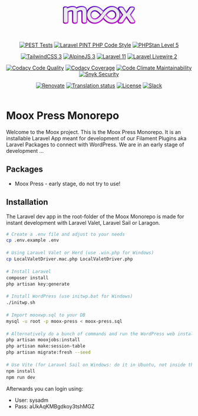 <p align="center">
    <br>
  	<img src="https://github.com/mooxphp/moox/raw/main/art/moox-logo.png" width="200" alt="Moox Logo">
    <br>
</p><br>

<p align="center">
    <a href="https://github.com/mooxphp/moox-press/actions/workflows/pest.yml"><img alt="PEST Tests" src="https://github.com/mooxphp/moox/actions/workflows/pest.yml/badge.svg"></a>
    <a href="https://github.com/mooxphp/moox-press/actions/workflows/pint.yml"><img alt="Laravel PINT PHP Code Style" src="https://github.com/mooxphp/moox/actions/workflows/pint.yml/badge.svg"></a>
    <a href="https://github.com/mooxphp/moox-press/actions/workflows/phpstan.yml"><img alt="PHPStan Level 5" src="https://github.com/mooxphp/moox/actions/workflows/phpstan.yml/badge.svg"></a>
</p>
<p align="center">
    <a href="https://www.tailwindcss.com"><img alt="TailwindCSS 3" src="https://img.shields.io/badge/TailwindCSS-v3-orange?logo=tailwindcss&color=06B6D4"></a>
    <a href="https://www.alpinejs.dev"><img alt="AlpineJS 3" src="https://img.shields.io/badge/AlpineJS-v3-orange?logo=alpine.js&color=8BC0D0"></a>
    <a href="https://www.laravel.com"><img alt="Laravel 11" src="https://img.shields.io/badge/Laravel-v11-orange?logo=Laravel&color=FF2D20"></a>
    <a href="https://www.laravel-livewire.com"><img alt="Laravel Livewire 2" src="https://img.shields.io/badge/Livewire-v3-orange?logo=livewire&color=4E56A6"></a>
</p>
<p align="center">
    <a href="https://app.codacy.com/gh/mooxphp/moox-press/dashboard"><img src="https://app.codacy.com/project/badge/Grade/b81c5e7cad514c3cb20776b58a5c283a" alt="Codacy Code Quality"></a>
    <a href="https://app.codacy.com/gh/mooxphp/moox-press/dashboard"><img src="https://app.codacy.com/project/badge/Coverage/b81c5e7cad514c3cb20776b58a5c283a" alt="Codacy Coverage"></a>
    <a href="https://codeclimate.com/github/mooxphp/moox-press/maintainability"><img src="https://api.codeclimate.com/v1/badges/429388473ab5a276f751/maintainability" alt="Code Climate Maintainability"></a>
    <a href="https://snyk.io/test/github/mooxphp/moox-press"><img alt="Snyk Security" src="https://snyk.io/test/github/mooxphp/moox-press/badge.svg"></a>
</p>
<p align="center">
    <a href="https://github.com/mooxphp/moox/issues/94"><img src="https://img.shields.io/badge/renovate-enabled-brightgreen.svg" alt="Renovate" /></a>
    <a href="https://hosted.weblate.org/engage/moox/"><img src="https://hosted.weblate.org/widgets/moox/-/svg-badge.svg" alt="Translation status" /></a>
    <a href="https://github.com/mooxphp/moox-press/blob/main/LICENSE.md"><img alt="License" src="https://img.shields.io/github/license/mooxphp/moox?color=blue&label=license"></a>
    <a href="https://mooxphp.slack.com/"><img alt="Slack" src="https://img.shields.io/badge/Slack-Moox-blue?logo=slack"></a>
    <br>
    <br>
</p>

# Moox Press Monorepo

Welcome to the Moox project. This is the Moox Press Monorepo. It is an installable Laravel App meant for development of our Filament Plugins aka Laravel Packages to connect with WordPress. We are in an early stage of development ...

## Packages

-   Moox Press - early stage, do not try to use!

## Installation

The Laravel dev app in the root-folder of the Moox Monorepo is made for instant development with Laravel Valet, Laravel Sail or Laragon.

```bash
# Create a .env file and adjust to your needs
cp .env.example .env

# Using Laravel Valet or Herd (use .win.php for Windows)
cp LocalValetDriver.mac.php LocalValetDriver.php

# Install Laravel
composer install
php artisan key:generate

# Install WordPress (use initwp.bat for Windows)
./initwp.sh

# Import mooxwp.sql to your DB
mysql -u root -p moox-press < moox-press.sql

# Alternatively do a bunch of commands and run the WordPress web installer
php artisan mooxjobs:install
php artisan make:session-table
php artisan migrate:fresh --seed

# Use Vite (for Laravel Sail on Windows: do it in Ubuntu, not inside the Sail container)
npm install
npm run dev
```

Afterwards you can login using:
- User: sysadm
- Pass: aUkAqKMBgdkoy3tshMGZ
